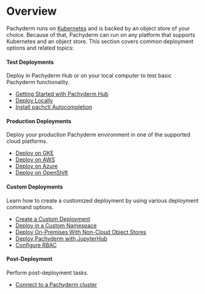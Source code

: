 # Overview

Pachyderm runs on [Kubernetes](http://kubernetes.io/) and
is backed by an object store of your choice. Because of that,
Pachyderm can run on any platform that supports Kubernetes
and an object store. This section covers common
deployment options and related topics:

<div class="row">
  <div class="column-2">
    <div class="card-square mdl-card mdl-shadow--2dp">
      <div class="mdl-card__title mdl-card--expand">
        <h4 class="mdl-card__title-text">Test Deployments &nbsp;&nbsp;&nbsp;<i class="fa fa-rocket"></i></h4>
      </div>
      <div class="mdl-card__supporting-text">
        Deploy in Pachyderm Hub or on your local
        computer to test basic Pachyderm functionality.
      </div>
      <div class="mdl-card__actions mdl-card--border">
        <ul>
          <li><a href="../../pachub/pachub_getting_started/" class="mdl-button mdl-button--colored mdl-js-button mdl-js-ripple-effect">
          Getting Started with Pachyderm Hub
          </a>
          </li>
          <li><a href="../../getting_started/local_installation/" class="mdl-button mdl-button--colored mdl-js-button mdl-js-ripple-effect">
          Deploy Locally
          </a>
          </li>
          <li><a href="../../getting_started/install-pachctl-completion/" class="mdl-button mdl-button--colored mdl-js-button mdl-js-ripple-effect">
          Install pachctl Autocompletion
          </a>
          </li>
        </ul>
      </div>
    </div>
  </div>
  <div class="column-2">
    <div class="card-square mdl-card mdl-shadow--2dp">
      <div class="mdl-card__title mdl-card--expand">
        <h4 class="mdl-card__title-text">Production Deployments  &nbsp;&nbsp;&nbsp;<i class="fa fa-cogs"></i></h4>
      </div>
      <div class="mdl-card__supporting-text">
        Deploy your production Pachyderm environment in
        one of the supported cloud platforms.
      </div>
      <div class="mdl-card__actions mdl-card--border">
        <ul>
          <li><a href="google_cloud_platform/" class="mdl-button mdl-button--colored mdl-js-button mdl-js-ripple-effect">
          Deploy on GKE
          </a>
          </li>
          <li><a href="amazon_web_services/" class="mdl-button mdl-button--colored mdl-js-button mdl-js-ripple-effect">
          Deploy on AWS
          </a>
          </li>
          <li><a href="azure/" class="mdl-button mdl-button--colored mdl-js-button mdl-js-ripple-effect">
          Deploy on Azure
          </a>
          </li>
          <li><a href="openshift/" class="mdl-button mdl-button--colored mdl-js-button mdl-js-ripple-effect">
          Deploy on OpenShift
          </a>
          </li>
        </ul>
       </div>
     </div>
  </div>
</div>
<div class="row">
  <div class="column-2">
    <div class="card-square mdl-card mdl-shadow--2dp">
      <div class="mdl-card__title mdl-card--expand">
        <h4 class="mdl-card__title-text">Custom Deployments &nbsp;&nbsp;&nbsp;<i class="fa fa-book"></i></h4>
      </div>
      <div class="mdl-card__supporting-text">
        Learn how to create a customized deployment by
        using various deployment command options.
      </div>
      <div class="mdl-card__actions mdl-card--border">
        <ul>
           <li><a href="deploy_custom/" class="mdl-button mdl-button--colored mdl-js-button mdl-js-ripple-effect">
           Create a Custom Deployment
           </a>
           </li>
           <li><a href="namespaces/" class="mdl-button mdl-button--colored mdl-js-button mdl-js-ripple-effect">
           Deploy in a Custom Namespace
           </a>
           </li>
           <li><a href="non-cloud-object-stores/" class="mdl-button mdl-button--colored mdl-js-button mdl-js-ripple-effect">
           Deploy On-Premises With Non-Cloud Object Stores
           </a>
           </li>
           <li><a href="deploy-pachyderm-jupyterhub/" class="mdl-button mdl-button--colored mdl-js-button mdl-js-ripple-effect">
           Deploy Pachyderm with JupyterHub
           </a>
           </li>
           <li><a href="rbac/" class="mdl-button mdl-button--colored mdl-js-button mdl-js-ripple-effect">
           Configure RBAC
           </a>
           </li>
        </ul>
      </div>
    </div>
  </div>
<div class="row">
  <div class="column-2">
    <div class="card-square mdl-card mdl-shadow--2dp">
      <div class="mdl-card__title mdl-card--expand">
        <h4 class="mdl-card__title-text">Post-Deployment &nbsp;&nbsp;&nbsp;<i class="fa fa-flask"></i></h4>
      </div>
      <div class="mdl-card__supporting-text">
        Perform post-deployment tasks.
      </div>
      <div class="mdl-card__actions mdl-card--border">
        <ul>
           <li><a href="connect-to-cluster/" class="mdl-button mdl-button--colored mdl-js-button mdl-js-ripple-effect">
           Connect to a Pachyderm cluster
           </a>
           </li>
        </ul>
      </div>
    </div>
  </div>
</div>
